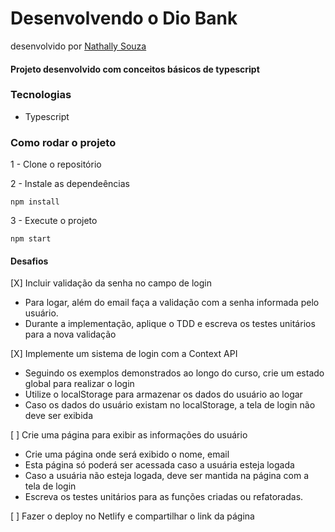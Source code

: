 # Desenvolvendo o Dio Bank
desenvolvido por [Nathally Souza](https://github.com/nathyts)

#### Projeto desenvolvido com conceitos básicos de typescript

### Tecnologias
- Typescript

### Como rodar o projeto

1 - Clone o repositório

2 - Instale as dependeências
    
    npm install

3 - Execute o projeto

    npm start

#### Desafios
[X] Incluir validação da senha no campo de login
  - Para logar, além do email faça a validação com a senha informada pelo usuário.
  - Durante a implementação, aplique o TDD e escreva os testes unitários para a nova validação

[X] Implemente um sistema de login com a Context API
  - Seguindo os exemplos demonstrados ao longo do curso, crie um estado global para realizar o login
  - Utilize o localStorage para armazenar os dados do usuário ao logar
  - Caso os dados do usuário existam no localStorage, a tela de login não deve ser exibida

[ ] Crie uma página para exibir as informações do usuário
  - Crie uma página onde será exibido o nome, email
  - Esta página só poderá ser acessada caso a usuária esteja logada
  - Caso a usuária não esteja logada, deve ser mantida na página com a tela de login
  - Escreva os testes unitários para as funções criadas ou refatoradas.

[ ] Fazer o deploy no Netlify e compartilhar o link da página
